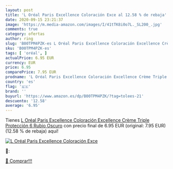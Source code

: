 ```yaml
---
layout: post
title: 'L Oréal Paris Excellence Coloración Exce al 12.58 % de rebaja'
date: 2020-09-15 23:21:37
image: 'https://m.media-amazon.com/images/I/41tTK8i0o7L._SL200_.jpg'
comments: true
category: ofertas
author: ring
slug: 'B00TPM4PZK-es L Oréal Paris Excellence Coloración Excellence Crème...'
sku: 'B00TPM4PZK-es'
tags: [ 'oréal', ]
actualPrice: 6.95 EUR
currency: EUR
price: 6.95
comparePrice: 7.95 EUR
prodname: 'L Oréal Paris Excellence Coloración Excellence Crème Triple Protección 6 Rubio Oscuro'
country: 'es'
flag: '🇪🇸'
brand: ''
buyurl: 'https://www.amazon.es/dp/B00TPM4PZK/?tag=tolees-21'
descuento: '12.58'
average: '6.95'
---
```


Tienes [L Oréal Paris Excellence Coloración Excellence Crème Triple Protección 6 Rubio Oscuro](https://www.amazon.es/dp/B00TPM4PZK/?tag=tolees-21) con precio final de  6.95 EUR (original: 7.95 EUR) (12.58 %  de rebaja) aqui!

[![L Oréal Paris Excellence Coloración Exce](https://m.media-amazon.com/images/I/41tTK8i0o7L._SL200_.jpg)](https://www.amazon.es/dp/B00TPM4PZK/?tag=tolees-21)

🔎:


[🛒 Comprar!!!](https://www.amazon.es/dp/B00TPM4PZK/?tag=tolees-21)
